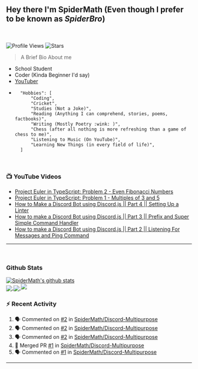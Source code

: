 ## **Hey there I'm SpiderMath (Even though I prefer to be known as *SpiderBro*)**
<br><br>
![Profile Views](https://komarev.com/ghpvc/?username=SpiderMath)
![Stars](https://img.shields.io/github/stars/SpiderMath?style=social)

> A Brief Bio About me
- School Student
- Coder (Kinda Beginner I'd say)
- [YouTuber](https://youtube.com/channel/UCuQvyfLaZOG4bPwEvqSYCLg)
- ```js<br>
	"Hobbies": [
		"Coding",
		"Cricket",
		"Studies (Not a Joke)",
		"Reading (Anything I can comprehend, stories, poems, factbooks)",
		"Writing (Mostly Poetry :wink: )",
		"Chess (after all nothing is more refreshing than a game of chess to me)",
		"Listening to Music (On YouTube)",
		"Learning New Things (in every field of life)",
	]
	```
<br>

### 📺 YouTube Videos
<!-- YOUTUBE:START -->
- [Project Euler in TypeScript: Problem 2 - Even Fibonacci Numbers](https://www.youtube.com/watch?v=oIsm-KtBW4s)
- [Project Euler in TypeScript: Problem 1 - Multiples of 3 and 5](https://www.youtube.com/watch?v=sjkLIrIfRdo)
- [How to Make a Discord Bot using Discord.js || Part 4 || Setting Up a Linter](https://www.youtube.com/watch?v=Sx1i83ghzlg)
- [How to make a Discord Bot using Discord.js || Part 3 || Prefix and Super Simple Command Handler](https://www.youtube.com/watch?v=VNxnXNWhmlU)
- [How to make a Discord Bot using Discord.js || Part 2 || Listening For Messages and Ping Command](https://www.youtube.com/watch?v=ZVVS-6GLqTc)
<!-- YOUTUBE:END -->
<hr>
<br>

### Github Stats
<a href="https://github.com/anuraghazra/github-readme-stats">
  <img align="center" src="https://github-readme-stats.vercel.app/api?username=SpiderMath&show_icons=true&include_all_commits=true" alt="SpiderMath's github stats" />
</a>
<br>
<a href="https://github.com/anuraghazra/github-readme-stats">
	<img align="center" src="https://github-readme-stats.vercel.app/api/top-langs/?username=SpiderMath">
</a>
<a href="https://github.com/ryo-ma/github-profile-trophy">
	<img align="center" src="https://github-profile-trophy.vercel.app/?username=SpiderMath&theme=onedark&no-bg=true">
</a>
<img src="https://github-readme-streak-stats.herokuapp.com/?user=SpiderMath&theme=blood">

### :zap: Recent Activity
<!--START_SECTION:activity-->
1. 🗣 Commented on [#2](https://github.com/SpiderMath/Discord-Multipurpose/issues/2) in [SpiderMath/Discord-Multipurpose](https://github.com/SpiderMath/Discord-Multipurpose)
2. 🗣 Commented on [#2](https://github.com/SpiderMath/Discord-Multipurpose/issues/2) in [SpiderMath/Discord-Multipurpose](https://github.com/SpiderMath/Discord-Multipurpose)
3. 🗣 Commented on [#2](https://github.com/SpiderMath/Discord-Multipurpose/issues/2) in [SpiderMath/Discord-Multipurpose](https://github.com/SpiderMath/Discord-Multipurpose)
4. 🎉 Merged PR [#1](https://github.com/SpiderMath/Discord-Multipurpose/pull/1) in [SpiderMath/Discord-Multipurpose](https://github.com/SpiderMath/Discord-Multipurpose)
5. 🗣 Commented on [#1](https://github.com/SpiderMath/Discord-Multipurpose/issues/1) in [SpiderMath/Discord-Multipurpose](https://github.com/SpiderMath/Discord-Multipurpose)
<!--END_SECTION:activity-->
<hr>
